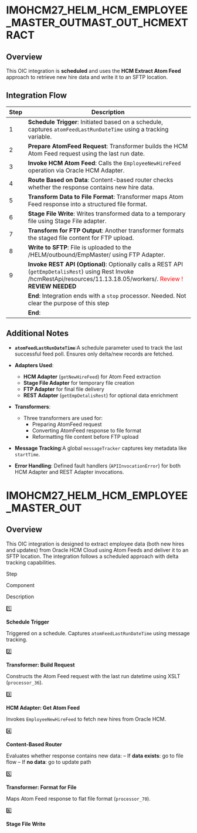 # IMOHCM27_HELM_HCM_EMPLOYEE_MASTER_OUTMAST_OUT_HCMEXTRACT
## Overview
This OIC integration is **scheduled** and uses the **HCM Extract Atom Feed** approach to retrieve new hire data and write it to an SFTP location.

## Integration Flow
| Step  | Description                                                                                                                                        |
| ----- | -------------------------------------------------------------------------------------------------------------------------------------------------- |
| 1 | **Schedule Trigger**: Initiated based on a schedule, captures `atomFeedLastRunDateTime` using a tracking variable.       |
| 2 | **Prepare AtomFeed Request**: Transformer builds the HCM Atom Feed request using the last run date.                       |
| 3 | **Invoke HCM Atom Feed**: Calls the `EmployeeNewHireFeed` operation via Oracle HCM Adapter.                           |
| 4 | **Route Based on Data**: Content-based router checks whether the response contains new hire data.                         |
| 5 | **Transform Data to File Format**: Transformer maps Atom Feed response into a structured file format.                     |
| 6 | **Stage File Write**: Writes transformed data to a temporary file using Stage File adapter.                               |
| 7 | **Transform for FTP Output**: Another transformer formats the staged file content for FTP upload.                         |
| 8 | **Write to SFTP**: File is uploaded to the /HELM/outbound/EmpMaster/ using FTP Adapter.                                  |
| 9 | **Invoke REST API (Optional)**: Optionally calls a REST API (`getEmpDetalisRest`) using Rest Invoke /hcmRestApi/resources/11.13.18.05/workers/.  <font color='red'>Review !</font> **REVIEW NEEDED**
|    | **End**: Integration ends with a `stop` processor.   Needed. Not clear the purpose of this step</font>
|    | **End**:                                                                                      |

## Additional Notes

- **`atomFeedLastRunDateTime`**:A schedule parameter used to track the last successful feed poll. Ensures only delta/new records are fetched.
- **Adapters Used**:

  - **HCM Adapter** (`getNewHireFeed`) for Atom Feed extraction
  - **Stage File Adapter** for temporary file creation
  - **FTP Adapter** for final file delivery
  - **REST Adapter** (`getEmpDetalisRest`) for optional data enrichment
- **Transformers**:
  - Three transformers are used for:
    - Preparing AtomFeed request
    - Converting AtomFeed response to file format
    - Reformatting file content before FTP upload
- **Message Tracking**:A global `messageTracker` captures key metadata like `startTime`.
- **Error Handling**:
  Defined fault handlers (`APIInvocationError`) for both HCM Adapter and REST Adapter invocations.

# IMOHCM27_HELM_HCM_EMPLOYEE_MASTER_OUT
## Overview
This OIC integration is designed to extract employee data (both new hires and updates) from Oracle HCM Cloud using Atom Feeds and deliver it to an SFTP location. The integration follows a scheduled approach with delta tracking capabilities.

Step

Component

Description

1️⃣

**Schedule Trigger**

Triggered on a schedule. Captures `atomFeedLastRunDateTime` using message tracking.

2️⃣

**Transformer: Build Request**

Constructs the Atom Feed request with the last run datetime using XSLT (`processor_36`).

3️⃣

**HCM Adapter: Get Atom Feed**

Invokes `EmployeeNewHireFeed` to fetch new hires from Oracle HCM.

4️⃣

**Content-Based Router**

Evaluates whether response contains new data: – If **data exists**: go to file flow – If **no data**: go to update path

5️⃣

**Transformer: Format for File**

Maps Atom Feed response to flat file format (`processor_70`).

6️⃣

**Stage File Write**

<!--stackedit_data:
eyJoaXN0b3J5IjpbLTE4ODE2NDkzMjIsLTExNjMwMTcxMzcsMz
YwMDgzNDQyLC0xMDc4MjYwNzA1LDE0MTUzNDg4MTUsLTExMTQ4
NzY2NTEsLTgyNzk0NTY4NiwtNjIyMTQ0NzExXX0=
-->
